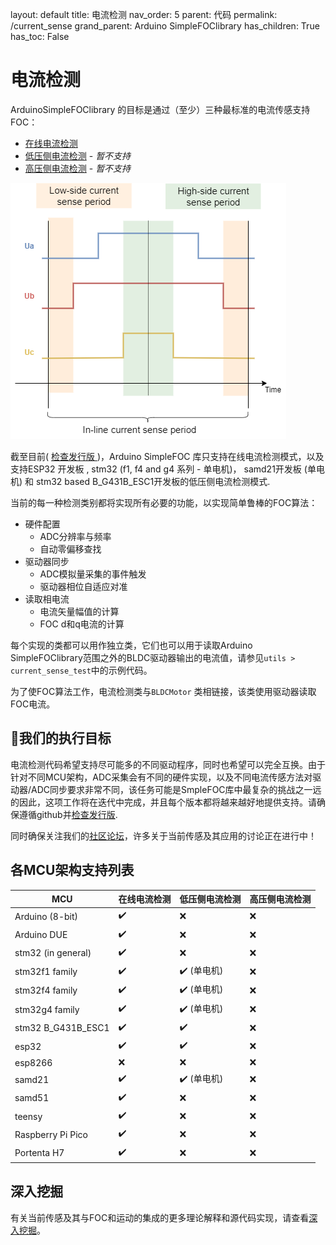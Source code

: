 layout: default
title: 电流检测
nav_order: 5
parent: 代码
permalink: /current_sense
grand_parent: Arduino <span class="simple">Simple<span class="foc">FOC</span>library</span>
has_children: True
has_toc: False

# 电流检测

Arduino<span class="simple">Simple<span class="foc">FOC</span>library </span>的目标是通过（至少）三种最标准的电流传感支持FOC：

- [在线电流检测](inline_current_sense)
- [低压侧电流检测](low_side_current_sense) - *暂不支持*
- [高压侧电流检测](high_side_current_sense) - *暂不支持*

<img src="extras/Images/comparison_cs.png" class="width40">



截至目前( [检查发行版 <i class="fa fa-tag"></i>](https://github.com/simplefoc/Arduino-FOC/releases) )，Arduino SimpleFOC 库只支持在线电流检测模式，以及支持ESP32 开发板 , stm32 (f1, f4 and g4 系列 - 单电机)， samd21开发板 (单电机) 和 stm32 based B_G431B_ESC1开发板的低压侧电流检测模式. 

当前的每一种检测类别都将实现所有必要的功能，以实现简单鲁棒的FOC算法：
- 硬件配置
  - ADC分辨率与频率
  - 自动零偏移查找
- 驱动器同步
  - ADC模拟量采集的事件触发
  - 驱动器相位自适应对准
- 读取相电流
  - 电流矢量幅值的计算
  - FOC d和q电流的计算

每个实现的类都可以用作独立类，它们也可以用于读取Arduino <span class="simple">Simple<span class="foc">FOC</span>library</span>范围之外的BLDC驱动器输出的电流值，请参见`utils > current_sense_test`中的示例代码。

为了使FOC算法工作，电流检测类与`BLDCMotor` 类相链接，该类使用驱动器读取FOC电流。

## 🎯我们的执行目标
电流检测代码希望支持尽可能多的不同驱动程序，同时也希望可以完全互换。由于针对不同MCU架构，ADC采集会有不同的硬件实现，以及不同电流传感方法对驱动器/ADC同步要求非常不同，该任务可能是SmpleFOC库中最复杂的挑战之一远的因此，这项工作将在迭代中完成，并且每个版本都将越来越好地提供支持。请确保遵循github并[检查发行版<i class="fa-fa-tag"></i>](https://github.com/simplefoc/Arduino-FOC/releases).

同时确保关注我们的[社区论坛](https://community.simplefoc.com)，许多关于当前传感及其应用的讨论正在进行中！

## 各MCU架构支持列表

| MCU                | 在线电流检测 | 低压侧电流检测 | 高压侧电流检测 |
| ------------------ | ------------ | -------------- | -------------- |
| Arduino (8-bit)    | ✔️            | ❌              | ❌              |
| Arduino DUE        | ✔️            | ❌              | ❌              |
| stm32 (in general) | ✔️            | ❌              | ❌              |
| stm32f1 family     | ✔️            | ✔️ (单电机)     | ❌              |
| stm32f4 family     | ✔️            | ✔️ (单电机)     | ❌              |
| stm32g4 family     | ✔️            | ✔️ (单电机)     | ❌              |
| stm32 B_G431B_ESC1 | ✔️            | ✔️              | ❌              |
| esp32              | ✔️            | ✔️              | ❌              |
| esp8266            | ❌            | ❌              | ❌              |
| samd21             | ✔️            | ✔️ (单电机)     | ❌              |
| samd51             | ✔️            | ❌              | ❌              |
| teensy             | ✔️            | ❌              | ❌              |
| Raspberry Pi Pico  | ✔️            | ❌              | ❌              |
| Portenta H7        | ✔️            | ❌              | ❌              |

## 深入挖掘
有关当前传感及其与FOC和运动的集成的更多理论解释和源代码实现，请查看[深入挖掘](http://simplefoc.cn/#/simplefoc_translation/3.5%E6%B7%B1%E5%85%A5%E7%A0%94%E7%A9%B6/3.5.0%E6%B7%B1%E5%85%A5%E7%A0%94%E7%A9%B6)。


